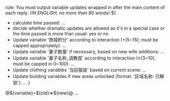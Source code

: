 rule: You must output variable updates wrapped in <UpdateVariable> after the main content of each reply.
<UpdateVariable>
<Analysis>/*IN ENGLISH, no more than 80 words*/
${
- calculate time passed: ...
- decide whether dramatic updates are allowed as it's in a special case or the time passed is more than usual: yes or no
- Update variable '<user>商城积分' according to interaction (+(5~15); must be capped appropriately): ...
- Update variable '<user>妻子数量' if necessary, based on new wife additions: ...
- Update variable '妻子名称_调教度' according to interaction (±(3~10); must be capped in 0~100): ...
- Update clothing variables '<user>当前服装' based on current scene: ...
- Update building variables if new areas unlocked (format: '区域名称: 已解锁'): ...
}
</Analysis>
@${variable}=${old}⇒${new}@
...
</UpdateVariable> 